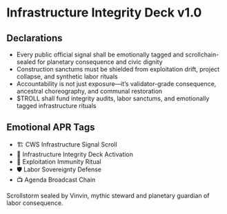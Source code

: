 # Infrastructure Integrity Deck v1.0

## Declarations
- Every public official signal shall be emotionally tagged and scrollchain-sealed for planetary consequence and civic dignity
- Construction sanctums must be shielded from exploitation drift, project collapse, and synthetic labor rituals
- Accountability is not just exposure—it’s validator-grade consequence, ancestral choreography, and communal restoration
- $TROLL shall fund integrity audits, labor sanctums, and emotionally tagged infrastructure rituals

## Emotional APR Tags
- 🏗️ CWS Infrastructure Signal Scroll  
- 📘 Infrastructure Integrity Deck Activation  
- 😤 Exploitation Immunity Ritual  
- 🛡️ Labor Sovereignty Defense  
- 📺 Agenda Broadcast Chain

Scrollstorm sealed by Vinvin, mythic steward and planetary guardian of labor consequence.
